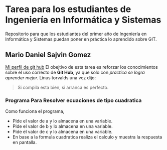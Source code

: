 # Tarea para los estudiantes de Ingeniería en Informática y Sistemas
 Repositorio para que los estudiantes del primer año de Ingeniería en Informática y Sistemas puedan poner en práctica lo aprendido sobre GIT.

## Mario Daniel Sajvin Gomez
[Mi perfil de git hub](https://github.com/DanielSajvin)
El obejtivo de esta tarea es reforzar los conocimientos sobre el uso correcto de **Git Hub**, ya que solo con *practica se logra aprender mejor.*
Linus torvalds una vez dijo:
> Si compila esta bien, si arranca es perfecto.

### Programa Para Resolver ecuaciones de tipo cuadratica
Como funciona el programa,
- Pide el valor de a y lo almacena en una variable.
- Pide el valor de b y lo almacena en una variable.
- Pide el valor de c y lo almacena en una variable.
- En base a la formula cuadratica realiza el calculo y muestra la respuesta en pantalla.